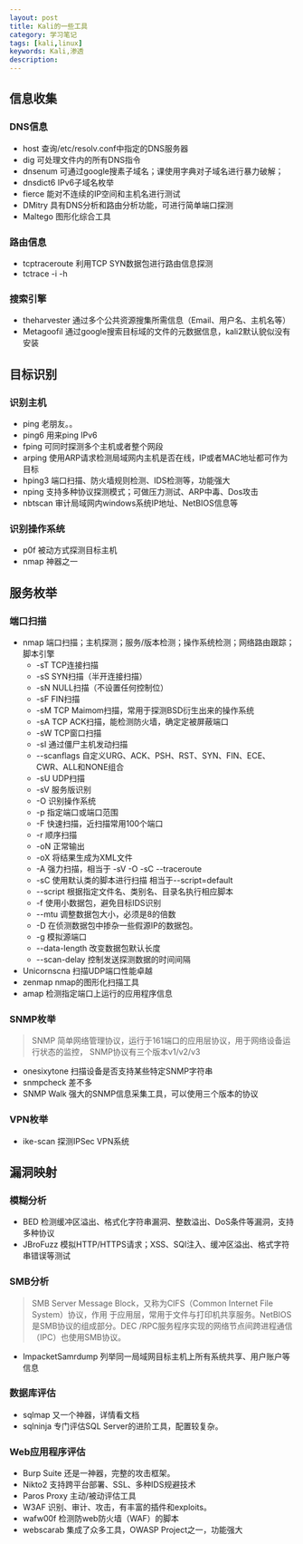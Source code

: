 ```yaml
---
layout: post
title: Kali的一些工具
category: 学习笔记
tags: [kali,linux]
keywords: Kali,渗透
description:
---
```


## 信息收集

### DNS信息

- host 查询/etc/resolv.conf中指定的DNS服务器
- dig 可处理文件内的所有DNS指令
- dnsenum 可通过google搜素子域名；课使用字典对子域名进行暴力破解；
- dnsdict6 IPv6子域名枚举
- fierce 能对不连续的IP空间和主机名进行测试
- DMitry 具有DNS分析和路由分析功能，可进行简单端口探测
- Maltego 图形化综合工具

<!-- more -->

### 路由信息

- tcptraceroute 利用TCP SYN数据包进行路由信息探测
- tctrace -i<device> -h<targethost>

### 搜索引擎

- theharvester 通过多个公共资源搜集所需信息（Email、用户名、主机名等）
- Metagoofil 通过google搜索目标域的文件的元数据信息，kali2默认貌似没有安装

## 目标识别

### 识别主机

- ping 老朋友。。
- ping6 用来ping IPv6
- fping 可同时探测多个主机或者整个网段
- arping 使用ARP请求检测局域网内主机是否在线，IP或者MAC地址都可作为目标
- hping3 端口扫描、防火墙规则检测、IDS检测等，功能强大
- nping 支持多种协议探测模式；可做压力测试、ARP中毒、Dos攻击
- nbtscan 审计局域网内windows系统IP地址、NetBIOS信息等

### 识别操作系统

- p0f 被动方式探测目标主机
- nmap 神器之一

## 服务枚举

### 端口扫描

- nmap 端口扫描；主机探测；服务/版本检测；操作系统检测；网络路由跟踪；脚本引擎
    * -sT TCP连接扫描
    * -sS SYN扫描（半开连接扫描）
    * -sN NULL扫描（不设置任何控制位）
    * -sF FIN扫描
    * -sM TCP Maimom扫描，常用于探测BSD衍生出来的操作系统
    * -sA TCP ACK扫描，能检测防火墙，确定定被屏蔽端口
    * -sW TCP窗口扫描
    * -sI 通过僵尸主机发动扫描
    * --scanflags 自定义URG、ACK、PSH、RST、SYN、FIN、ECE、CWR、ALL和NONE组合
    * -sU UDP扫描
    * -sV 服务版识别
    * -O 识别操作系统
    * -p 指定端口或端口范围
    * -F 快速扫描，近扫描常用100个端口
    * -r 顺序扫描
    * -oN 正常输出
    * -oX 将结果生成为XML文件
    * -A 强力扫描，相当于 -sV -O -sC --traceroute
    * -sC 使用默认类的脚本进行扫描 相当于--script=default
    * --script 根据指定文件名、类别名、目录名执行相应脚本
    * -f 使用小数据包，避免目标IDS识别
    * --mtu 调整数据包大小，必须是8的倍数
    * -D 在侦测数据包中掺杂一些假源IP的数据包。
    * -g 模拟源端口
    * --data-length 改变数据包默认长度
    * --scan-delay 控制发送探测数据的时间间隔
- Unicornscna 扫描UDP端口性能卓越
- zenmap nmap的图形化扫描工具
- amap 检测指定端口上运行的应用程序信息

### SNMP枚举

>SNMP 简单网络管理协议，运行于161端口的应用层协议，用于网络设备运行状态的监控，
>SNMP协议有三个版本v1/v2/v3

- onesixytone 扫描设备是否支持某些特定SNMP字符串
- snmpcheck 差不多
- SNMP Walk 强大的SNMP信息采集工具，可以使用三个版本的协议

### VPN枚举

- ike-scan 探测IPSec VPN系统

## 漏洞映射

### 模糊分析

- BED 检测缓冲区溢出、格式化字符串漏洞、整数溢出、DoS条件等漏洞，支持多种协议
- JBroFuzz 模拟HTTP/HTTPS请求；XSS、SQl注入、缓冲区溢出、格式字符串错误等测试

### SMB分析

>SMB Server Message Block，又称为CIFS（Common Internet File System）协议，作用
>于应用层，常用于文件与打印机共享服务。NetBIOS是SMB协议的组成部分。DEC
>/RPC服务程序实现的网络节点间跨进程通信（IPC）也使用SMB协议。

- ImpacketSamrdump 列举同一局域网目标主机上所有系统共享、用户账户等信息

### 数据库评估

- sqlmap 又一个神器，详情看文档
- sqlninja 专门评估SQL Server的进阶工具，配置较复杂。

### Web应用程序评估

- Burp Suite 还是一神器，完整的攻击框架。
- Nikto2 支持跨平台部署、SSL、多种IDS规避技术
- Paros Proxy 主动/被动评估工具
- W3AF 识别、审计、攻击，有丰富的插件和exploits。
- wafw00f 检测防web防火墙（WAF）的脚本
- webscarab 集成了众多工具，OWASP Project之一，功能强大
